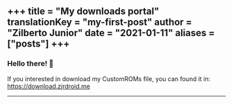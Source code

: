+++
title = "My downloads portal"
translationKey = "my-first-post"
author = "Zilberto Junior"
date = "2021-01-11"
aliases = ["posts"]
+++ 
---
### Hello there! 👋

If you interested in download my CustomROMs file, you can found it in: https://download.zjrdroid.me

--- 
